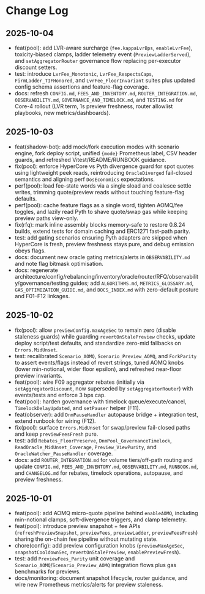 # Change Log

## 2025-10-04

- feat(pool): add LVR-aware surcharge (`fee.kappaLvrBps`, `enableLvrFee`), toxicity-biased clamps, ladder telemetry event (`PreviewLadderServed`), and `setAggregatorRouter` governance flow replacing per-executor discount setters.
- test: introduce `LvrFee_Monotonic`, `LvrFee_RespectsCaps`, `FirmLadder_TIFHonored`, and `LvrFee_FloorInvariant` suites plus updated config schema assertions and feature-flag coverage.
- docs: refresh `CONFIG.md`, `FEES_AND_INVENTORY.md`, `ROUTER_INTEGRATION.md`, `OBSERVABILITY.md`, `GOVERNANCE_AND_TIMELOCK.md`, and `TESTING.md` for Core-4 rollout (LVR term, 1s preview freshness, router allowlist playbooks, new metrics/dashboards).

## 2025-10-03

- feat(shadow-bot): add mock/fork execution modes with scenario engine, fork deploy script, unified `{mode}` Prometheus label, CSV header guards, and refreshed Vitest/README/RUNBOOK guidance.
- fix(pool): enforce HyperCore vs Pyth divergence guard for spot quotes using lightweight peek reads, reintroducing `OracleDiverged` fail-closed semantics and aligning perf `DosEconomics` expectations.
- perf(pool): load fee-state words via a single sload and coalesce settle writes, trimming quote/preview reads without touching feature-flag defaults.
- perf(pool): cache feature flags as a single word, tighten AOMQ/fee toggles, and lazily read Pyth to shave quote/swap gas while keeping preview paths view-only.
- fix(rfq): mark inline assembly blocks memory-safe to restore 0.8.24 builds, extend tests for domain caching and ERC1271 fast-path parity.
- test: add gating scenarios ensuring Pyth adapters are skipped when HyperCore is fresh, preview freshness stays pure, and debug emission obeys flags.
- docs: document new oracle gating metrics/alerts in `OBSERVABILITY.md` and note flag bitmask optimisation.
- docs: regenerate architecture/config/rebalancing/inventory/oracle/router/RFQ/observability/governance/testing guides; add `ALGORITHMS.md`, `METRICS_GLOSSARY.md`, `GAS_OPTIMIZATION_GUIDE.md`, and `DOCS_INDEX.md` with zero-default posture and F01–F12 linkages.

## 2025-10-02

- fix(pool): allow `previewConfig.maxAgeSec` to remain zero (disable staleness guards) while guarding `revertOnStalePreview` checks, update deploy script/test defaults, and standardize zero-mid fallbacks on `Errors.MidUnset`.
- test: recalibrated `Scenario_AOMQ`, `Scenario_Preview_AOMQ`, and `ForkParity` to assert events/flags instead of revert strings, tuned AOMQ knobs (lower min-notional, wider floor epsilon), and refreshed near-floor preview invariants.
- feat(pool): wire F09 aggregator rebates (initially via `setAggregatorDiscount`, now superseded by `setAggregatorRouter`) with events/tests and enforce 3 bps cap.
- feat(pool): harden governance with timelock queue/execute/cancel, `TimelockDelayUpdated`, and `setPauser` helper (F11).
- feat(observer): add `DnmPauseHandler` autopause bridge + integration test, extend runbook for wiring (F12).
- fix(pool): surface `Errors.MidUnset` for swap/preview fail-closed paths and keep `previewFeesFresh` pure.
- test: add `Rebates_FloorPreserve`, `DnmPool_GovernanceTimelock`, `ReadOracle_MidUnset_Coverage`, `Preview_ViewPurity`, and `OracleWatcher_PauseHandler` coverage.
- docs: add `ROUTER_INTEGRATION.md` for volume tiers/off-path routing and update `CONFIG.md`, `FEES_AND_INVENTORY.md`, `OBSERVABILITY.md`, `RUNBOOK.md`, and `CHANGELOG.md` for rebates, timelock operations, autopause, and preview freshness.

## 2025-10-01

- feat(pool): add AOMQ micro-quote pipeline behind `enableAOMQ`, including min-notional clamps, soft-divergence triggers, and clamp telemetry.
- feat(pool): introduce preview snapshot + fee APIs (`refreshPreviewSnapshot`, `previewFees`, `previewLadder`, `previewFeesFresh`) sharing the on-chain fee pipeline without mutating state.
- chore(config): add preview configuration knobs (`previewMaxAgeSec`, `snapshotCooldownSec`, `revertOnStalePreview`, `enablePreviewFresh`).
- test: add `PreviewFees_Parity` unit coverage and `Scenario_AOMQ`/`Scenario_Preview_AOMQ` integration flows plus gas benchmarks for previews.
- docs/monitoring: document snapshot lifecycle, router guidance, and wire new Prometheus metrics/alerts for preview staleness.
